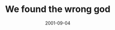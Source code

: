 ---
layout: base.njk
title : 'We found the wrong god' 
view_title : 'We found the wrong god' 
year : '2001' 
date : '2001-09-04' 
img_file : '/drawing/wronggod.png' 
html_file : 'wronggod' 
next_html : 'fallingstars.html' 
year_order : '186' 
permalink : "title/{{html_file}}.html"
---